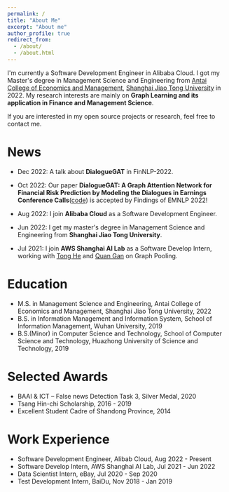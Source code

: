 ```yaml
---
permalink: /
title: "About Me"
excerpt: "About me"
author_profile: true
redirect_from: 
  - /about/
  - /about.html
---
```


I'm currently a Software Development Engineer in Alibaba Cloud. I got my Master's degree in Management Science and Engineering from [Antai College of Economics and Management](https://www.acem.sjtu.edu.cn/en/), [Shanghai Jiao Tong University](https://en.sjtu.edu.cn/) in 2022. My research interests are mainly on **Graph Learning and its application in Finance and Management Science**. 

If you are interested in my open source projects or research, feel free to contact me.

# News

- Dec 2022: A talk about **DialogueGAT** in FinNLP-2022.

- Oct 2022: Our paper **DialogueGAT: A Graph Attention Network for Financial Risk Prediction by Modeling the Dialogues in Earnings Conference Calls**([code](https://github.com/sangyx/DialogueGAT)) is accepted by Findings of EMNLP 2022!

- Aug 2022: I join **Alibaba Cloud** as a Software Development Engineer.

- Jun 2022: I get my master's degree in Management Science and Engineering from **Shanghai Jiao Tong University**.

- Jul 2021: I join **AWS Shanghai AI Lab** as a Software Develop Intern, working with [Tong He](https://hetong007.github.io/) and [Quan Gan](https://www.amazon.science/author/quan-gan) on Graph Pooling.

# Education

- M.S. in Management Science and Engineering, Antai College of Economics and Management, Shanghai Jiao Tong University, 2022
- B.S. in Information Management and Information System, School of Information Management, Wuhan University, 2019
- B.S.(Minor) in Computer Science and Technology, School of Computer Science and Technology, Huazhong University of Science and Technology, 2019

# Selected Awards
- BAAI & ICT – False news Detection Task 3, Silver Medal, 2020
- Tsang Hin-chi Scholarship, 2016 - 2019
- Excellent Student Cadre of Shandong Province, 2014

# Work Experience

- Software Development Engineer, Alibab Cloud, Aug 2022 - Present
- Software Develop Intern, AWS Shanghai AI Lab, Jul 2021 - Jun 2022 
- Data Scientist Intern, eBay, Jul 2020 - Sep 2020
- Test Development Intern, BaiDu, Nov 2018 - Jan 2019
